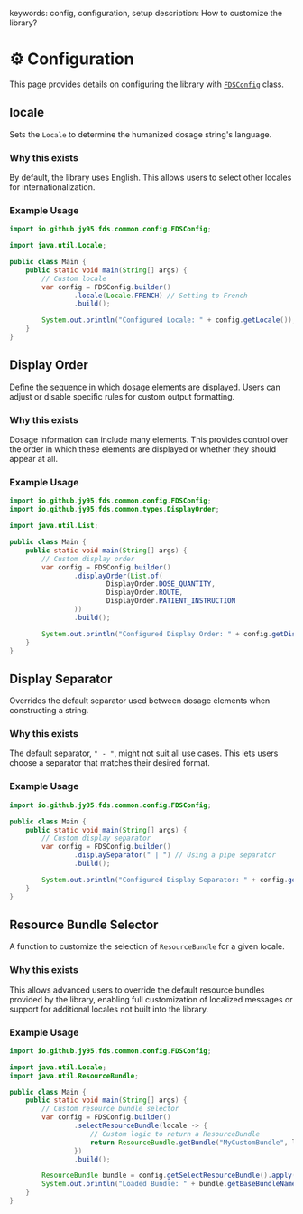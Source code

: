 keywords: config, configuration, setup
description: How to customize the library?

# ⚙️ Configuration

<!-- MACRO{toc|fromDepth=2|toDepth=2|id=toc} -->

This page provides details on configuring the library with [`FDSConfig`](./apidocs/io/github/jy95/fds/common/config/FDSConfig.html) class.

## locale

Sets the `Locale` to determine the humanized dosage string's language.

### Why this exists

By default, the library uses English. This allows users to select other locales for internationalization.

### Example Usage

```java
import io.github.jy95.fds.common.config.FDSConfig;

import java.util.Locale;

public class Main {
    public static void main(String[] args) {
        // Custom locale
        var config = FDSConfig.builder()
                .locale(Locale.FRENCH) // Setting to French
                .build();

        System.out.println("Configured Locale: " + config.getLocale());
    }
}
```

## Display Order

Define the sequence in which dosage elements are displayed. 
Users can adjust or disable specific rules for custom output formatting.

### Why this exists

Dosage information can include many elements. 
This provides control over the order in which these elements are displayed or whether they should appear at all.

### Example Usage

```java
import io.github.jy95.fds.common.config.FDSConfig;
import io.github.jy95.fds.common.types.DisplayOrder;

import java.util.List;

public class Main {
    public static void main(String[] args) {
        // Custom display order
        var config = FDSConfig.builder()
                .displayOrder(List.of(
                        DisplayOrder.DOSE_QUANTITY, 
                        DisplayOrder.ROUTE, 
                        DisplayOrder.PATIENT_INSTRUCTION
                ))
                .build();

        System.out.println("Configured Display Order: " + config.getDisplayOrder());
    }
}
```

## Display Separator

Overrides the default separator used between dosage elements when constructing a string.

### Why this exists

The default separator, `" - "`, might not suit all use cases. 
This lets users choose a separator that matches their desired format.

### Example Usage

```java
import io.github.jy95.fds.common.config.FDSConfig;

public class Main {
    public static void main(String[] args) {
        // Custom display separator
        var config = FDSConfig.builder()
                .displaySeparator(" | ") // Using a pipe separator
                .build();

        System.out.println("Configured Display Separator: " + config.getDisplaySeparator());
    }
}
```

## Resource Bundle Selector

A function to customize the selection of `ResourceBundle` for a given locale.

### Why this exists

This allows advanced users to override the default resource bundles provided by the library, 
enabling full customization of localized messages or support for additional locales not built into the library.

### Example Usage

```java
import io.github.jy95.fds.common.config.FDSConfig;

import java.util.Locale;
import java.util.ResourceBundle;

public class Main {
    public static void main(String[] args) {
        // Custom resource bundle selector
        var config = FDSConfig.builder()
                .selectResourceBundle(locale -> {
                    // Custom logic to return a ResourceBundle
                    return ResourceBundle.getBundle("MyCustomBundle", locale);
                })
                .build();

        ResourceBundle bundle = config.getSelectResourceBundle().apply(Locale.GERMAN);
        System.out.println("Loaded Bundle: " + bundle.getBaseBundleName());
    }
}
```